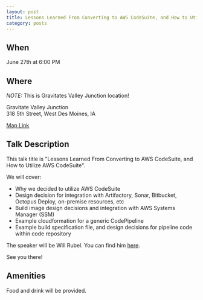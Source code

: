 ```yaml
---
layout: post
title: Lessons Learned From Converting to AWS CodeSuite, and How to Utilize AWS CodeSuite
category: posts
---
```


## When

June 27th at 6:00 PM

## Where

_NOTE:_ This is Gravitates Valley Junction location!

Gravitate Valley Junction<br />
318 5th Street, West Des Moines, IA

[Map Link](https://www.google.com/maps?f=q&hl=en&q=318+5th+Street,+West+Des+Moines,+IA,+us)

## Talk Description

This talk title is "Lessons Learned From Converting to AWS CodeSuite, and How to Utilize AWS CodeSuite".

We will cover:

* Why we decided to utilize AWS CodeSuite
* Design decision for integration with Artifactory, Sonar, Bitbucket, Octopus Deploy, on-premise resources, etc
* Build image design decisions and integration with AWS Systems Manager (SSM)
* Example cloudformation for a generic CodePipeline
* Example build specification file, and design decisions for pipeline code within code repository

The speaker will be Will Rubel. You can find him [here](https://www.linkedin.com/in/will-rubel-03205b2a/).

See you there!

## Amenities

Food and drink will be provided.

